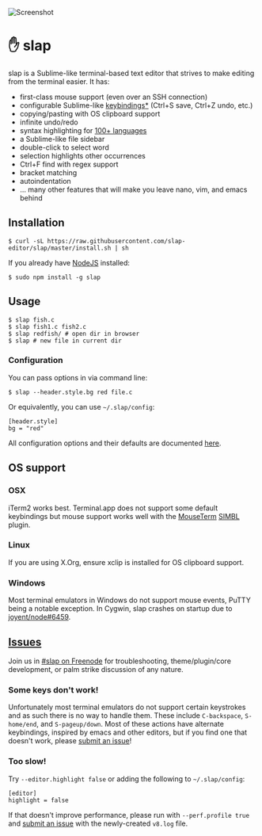 ![Screenshot](https://raw.githubusercontent.com/slap-editor/slap/master/screenshot.png)

✋ slap
======

slap is a Sublime-like terminal-based text editor that strives to make editing
from the terminal easier. It has:

* first-class mouse support (even over an SSH connection)
* configurable Sublime-like [keybindings](slap.ini#L51)[*](#some-keys-dont-work) (Ctrl+S save, Ctrl+Z undo, etc.)
* copying/pasting with OS clipboard support
* infinite undo/redo
* syntax highlighting for [100+ languages](https://github.com/isagalaev/highlight.js/tree/master/src/languages)
* a Sublime-like file sidebar
* double-click to select word
* selection highlights other occurrences
* Ctrl+F find with regex support
* bracket matching
* autoindentation
* ... many other features that will make you leave nano, vim, and emacs behind

Installation
------------

    $ curl -sL https://raw.githubusercontent.com/slap-editor/slap/master/install.sh | sh

If you already have [NodeJS](http://nodejs.org/download/) installed:

    $ sudo npm install -g slap

Usage
-----

    $ slap fish.c
    $ slap fish1.c fish2.c
    $ slap redfish/ # open dir in browser
    $ slap # new file in current dir

### Configuration

You can pass options in via command line:

    $ slap --header.style.bg red file.c

Or equivalently, you can use `~/.slap/config`:

    [header.style]
    bg = "red"

All configuration options and their defaults are documented [here](slap.ini).

OS support
----------

### OSX

iTerm2 works best. Terminal.app does not support some default keybindings but
mouse support works well with the [MouseTerm](https://bitheap.org/mouseterm/)
[SIMBL](http://www.culater.net/software/SIMBL/SIMBL.php) plugin.

### Linux

If you are using X.Org, ensure xclip is installed for OS clipboard support.

### Windows

Most terminal emulators in Windows do not support mouse events, PuTTY being a
notable exception. In Cygwin, slap crashes on startup due to
[joyent/node#6459](https://github.com/joyent/node/issues/6459).

[Issues](../../issues/new)
--------

Join us in [#slap on Freenode](http://webchat.freenode.net/?channels=slap) for
troubleshooting, theme/plugin/core development, or palm strike discussion of any
nature.

### Some keys don't work!

Unfortunately most terminal emulators do not support certain keystrokes and as
such there is no way to handle them. These include `C-backspace`, `S-home/end`,
and `S-pageup/down`. Most of these actions have alternate keybindings, inspired
by emacs and other editors, but if you find one that doesn't work, please
[submit an issue](../../issues/new)!

### Too slow!

Try `--editor.highlight false` or adding the following to `~/.slap/config`:

    [editor]
    highlight = false

If that doesn't improve performance, please run with `--perf.profile true` and
[submit an issue](../../issues/new) with the newly-created `v8.log` file.
